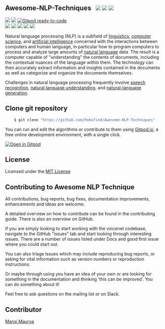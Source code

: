 ## Awesome-NLP-Techniques &nbsp; ![](https://img.shields.io/github/forks/Robofied/Awesome-NLP-Techniques?style=social) ![](https://img.shields.io/github/stars/Robofied/Awesome-NLP-Techniques?style=social) ![](https://img.shields.io/github/watchers/Robofied/Awesome-NLP-Techniques?style=social) <br>

![](https://img.shields.io/github/repo-size/Robofied/Awesome-NLP-Techniques) ![](https://img.shields.io/github/license/Robofied/Awesome-NLP-Techniques?color=red)    [![Gitpod ready-to-code](https://img.shields.io/badge/Gitpod-ready--to--code-blue?logo=gitpod)](https://gitpod.io/#https://github.com/Robofied/Awesome-NLP-Techniques)<br>
![](https://img.shields.io/github/issues/Robofied/Awesome-NLP-Techniques?color=green) ![](https://img.shields.io/github/issues-pr/Robofied/Awesome-NLP-Techniques?color=green) ![](https://img.shields.io/github/downloads/Robofied/Awesome-NLP-Techniques/total) ![](https://img.shields.io/github/last-commit/Robofied/Awesome-NLP-Techniques) ![](https://img.shields.io/github/contributors/Robofied/Awesome-NLP-Techniques)

Natural language processing (NLP) is a subfield of [linguistics](https://en.wikipedia.org/wiki/Linguistics), [computer science](https://en.wikipedia.org/wiki/Computer_science), and [artificial intelligence](https://en.wikipedia.org/wiki/Artificial_intelligence) concerned with the interactions between computers and human language, in particular how to program computers to process and analyze large amounts of [natural language](https://en.wikipedia.org/wiki/Natural_language) data. The result is a computer capable of "understanding" the contents of documents, including the contextual nuances of the language within them. The technology can then accurately extract information and insights contained in the documents as well as categorize and organize the documents themselves.

Challenges in natural language processing frequently involve [speech recognition](https://en.wikipedia.org/wiki/Speech_recognition), [natural language understanding](https://en.wikipedia.org/wiki/Natural_language_understanding), and [natural-language generation](https://en.wikipedia.org/wiki/Natural-language_generation).

## Clone git repository

```sh
    $ git clone "https://github.com/Robofied/Awesome-NLP-Techniques"
```

You can run and edit the algorithms or contribute to them using [Gitpod.io](https://www.gitpod.io/), a free online development environment, with a single click.

[![Open in Gitpod](https://gitpod.io/button/open-in-gitpod.svg)](http://gitpod.io/#https://github.com/Robofied/Awesome-NLP-Techniques)


## License

Licensed under the [MIT License](LICENSE)

## Contributing to Awesome NLP Technique
All contributions, bug reports, bug fixes, documentation improvements, enhancements and ideas are welcome.

A detailed overview on how to contribute can be found in the contributing guide. There is also an overview on GitHub.

If you are simply looking to start working with the voicenet codebase, navigate to the GitHub "issues" tab and start looking through interesting issues. There are a number of issues listed under Docs and good first issue where you could start out.

You can also triage issues which may include reproducing bug reports, or asking for vital information such as version numbers or reproduction instructions.

Or maybe through using you have an idea of your own or are looking for something in the documentation and thinking ‘this can be improved’. You can do something about it!

Feel free to ask questions on the mailing list or on Slack.

## Contributor
[Mansi Maurya](https://github.com/mansi75) 
